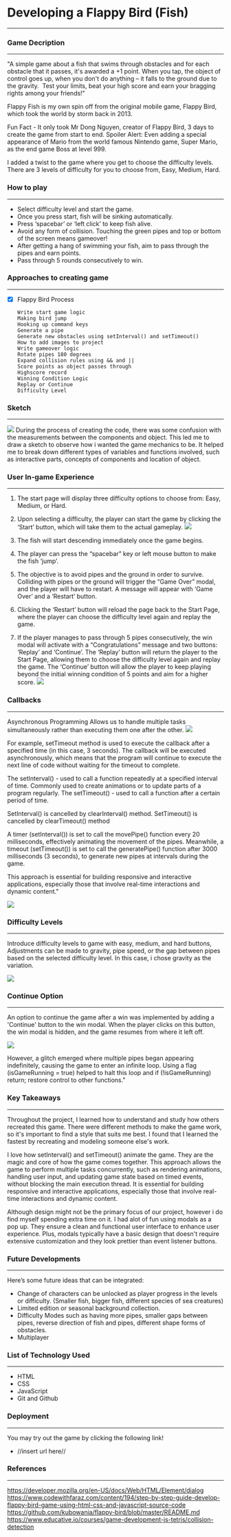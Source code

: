 # Developing a Flappy Bird (Fish)

---

### Game Decription

---

"A simple game about a fish that swims through obstacles and for each obstacle that it passes, it's awarded a +1 point.
When you tap, the object of control goes up, when you don't do anything – it falls to the ground due to the gravity.  Test your limits, beat your high score and earn your bragging rights among your friends!"

Flappy Fish is my own spin off from the original mobile game, Flappy Bird, which took the world by storm back in 2013.

Fun Fact - It only took Mr Dong Nguyen, creator of Flappy Bird, 3 days to create the game from start to end. Spoiler Alert: Even adding a special appearance of Mario from the world famous Nintendo game, Super Mario, as the end game Boss at level 999.

I added a twist to the game where you get to choose the difficulty levels. There are 3 levels of difficulty for you to choose from, Easy, Medium, Hard.

### How to play

---

- Select difficulty level and start the game.
- Once you press start, fish will be sinking automatically.
- Press ‘spacebar’ or ‘left click’ to keep fish alive.
- Avoid any form of collision. Touching the green pipes and top or bottom of the screen means gameover!
- After getting a hang of swimming your fish, aim to pass through the pipes and earn points.
- Pass through 5 rounds consecutively to win.

### Approaches to creating game

---

- [x] Flappy Bird Process

      Write start game logic
      Making bird jump
      Hooking up command keys
      Generate a pipe
      Generate new obstacles using setInterval() and setTimeout()
      How to add images to project
      Write gameover logic
      Rotate pipes 180 degrees
      Expand collision rules using && and ||
      Score points as object passes through
      Highscore record
      Winning Condition Logic
      Replay or Continue
      Difficulty Level

### Sketch

---

<img src="Wireframe/BaseSketch.png"/>
During the process of creating the code, there was some confusion with the measurements between the components and object. This led me to draw a sketch to observe how i wanted the game mechanics to be. It helped me to break down different types of variables and functions involved, such as interactive parts, concepts of components and location of object.

### User In-game Experience

---

1. The start page will display three difficulty options to choose from: Easy, Medium, or Hard.

2. Upon selecting a difficulty, the player can start the game by clicking the ‘Start’ button, which will take them to the actual gameplay.
   <img src="Image/startpgEMH.gif"/>

3. The fish will start descending immediately once the game begins.

4. The player can press the “spacebar” key or left mouse button to make the fish ‘jump’.

5. The objective is to avoid pipes and the ground in order to survive. Colliding with pipes or the ground will trigger the “Game Over” modal, and the player will have to restart. A message will appear with ‘Game Over’ and a ‘Restart’ button.

6. Clicking the ‘Restart’ button will reload the page back to the Start Page, where the player can choose the difficulty level again and replay the game.

7. If the player manages to pass through 5 pipes consecutively, the win modal will activate with a “Congratulations” message and two buttons: ‘Replay’ and ‘Continue’.
   The ‘Replay’ button will return the player to the Start Page, allowing them to choose the difficulty level again and replay the game.
   The ‘Continue’ button will allow the player to keep playing beyond the initial winning condition of 5 points and aim for a higher score.
   <img src="Image/fishswimming.gif"/>

### Callbacks

---

Asynchronous Programming
Allows us to handle multiple tasks simultaneously rather than executing them one after the other.
<img src="Image/Asynchronous.png"/>

For example, setTimeout method is used to execute the callback after a specified time (in this case, 3 seconds). The callback will be executed asynchronously, which means that the program will continue to execute the next line of code without waiting for the timeout to complete.

The setInterval() - used to call a function repeatedly at a specified interval of time. Commonly used to create animations or to update parts of a program regularly.
The setTimeout() - used to call a function after a certain period of time.

SetInterval() is cancelled by clearInterval() method.
SetTimeout() is cancelled by clearTimeout() method

A timer (setInterval()) is set to call the movePipe() function every 20 milliseconds, effectively animating the movement of the pipes.
Meanwhile, a timeout (setTimeout()) is set to call the generatePipe() function after 3000 milliseconds (3 seconds), to generate new pipes at intervals during the game.

This approach is essential for building responsive and interactive applications, especially those that involve real-time interactions and dynamic content."

<img src="Image/Setinterval001.png"/>

### Difficulty Levels

---

Introduce difficulty levels to game with easy, medium, and hard buttons, Adjustments can be made to gravity, pipe speed, or the gap between pipes based on the selected difficulty level. In this case, i chose gravity as the variation.

<img src="Image/SSdifficulty.png"/>

### Continue Option

---

An option to continue the game after a win was implemented by adding a 'Continue' button to the win modal. When the player clicks on this button, the win modal is hidden, and the game resumes from where it left off.

<img src="Image/ContinueBTN.png"/>

However, a glitch emerged where multiple pipes began appearing indefinitely, causing the game to enter an infinite loop. Using a flag (isGameRunning = true) helped to halt this loop and if (!isGameRunning) return; restore control to other functions."

### Key Takeaways

---

Throughout the project, I learned how to understand and study how others recreated this game. There were different methods to make the game work, so it's important to find a style that suits me best. I found that I learned the fastest by recreating and modeling someone else's work.

I love how setInterval() and setTimeout() animate the game. They are the magic and core of how the game comes together. This approach allows the game to perform multiple tasks concurrently, such as rendering animations, handling user input, and updating game state based on timed events, without blocking the main execution thread. It is essential for building responsive and interactive applications, especially those that involve real-time interactions and dynamic content.

Although design might not be the primary focus of our project, however i do find myself spending extra time on it. I had alot of fun using modals as a pop up. They ensure a clean and functional user interface to enhance user experience. Plus, modals typically have a basic design that doesn't require extensive customization and they look prettier than event listener buttons.

### Future Developments

---

Here’s some future ideas that can be integrated:

- Change of characters can be unlocked as player progress in the levels or difficulty.
  (Smaller fish, bigger fish, different species of sea creatures)
- Limited edition or seasonal background collection.
- Difficulty Modes such as having more pipes, smaller gaps between pipes, reverse direction of fish and pipes, different shape forms of obstacles.
- Multiplayer

### List of Technology Used

---

- HTML
- CSS
- JavaScript
- Git and Github

### Deployment

---

You may try out the game by clicking the following link!

- //insert url here//

### References

---

https://developer.mozilla.org/en-US/docs/Web/HTML/Element/dialog
https://www.codewithfaraz.com/content/194/step-by-step-guide-develop-flappy-bird-game-using-html-css-and-javascript-source-code
https://github.com/kubowania/flappy-bird/blob/master/README.md
https://www.educative.io/courses/game-development-js-tetris/collision-detection
